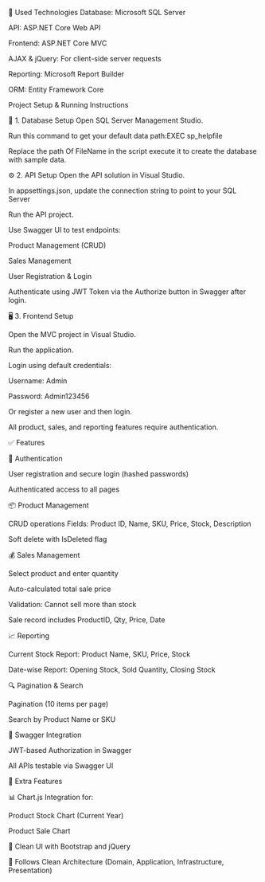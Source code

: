 🚀 Used Technologies
Database: Microsoft SQL Server

API: ASP.NET Core Web API

Frontend: ASP.NET Core MVC

AJAX & jQuery: For client-side server requests

Reporting: Microsoft Report Builder

ORM: Entity Framework Core

Project Setup & Running Instructions

📌 1. Database Setup
Open SQL Server Management Studio.

Run this command to get your default data path:EXEC sp_helpfile

Replace the path Of FileName in the script execute it to create the database with sample data.

⚙️ 2. API Setup
Open the API solution in Visual Studio.

In appsettings.json, update the connection string to point to your SQL Server

Run the API project.

Use Swagger UI to test endpoints:

Product Management (CRUD)

Sales Management

User Registration & Login

Authenticate using JWT Token via the Authorize button in Swagger after login.


🖥️ 3. Frontend Setup

Open the MVC project in Visual Studio.

Run the application.

Login using default credentials:

Username: Admin

Password: Admin123456

Or register a new user and then login.

All product, sales, and reporting features require authentication.

✅ Features

🔐 Authentication

User registration and secure login (hashed passwords)

Authenticated access to all pages

📦 Product Management

CRUD operations
Fields: Product ID, Name, SKU, Price, Stock, Description

Soft delete with IsDeleted flag

💰 Sales Management

Select product and enter quantity

Auto-calculated total sale price

Validation: Cannot sell more than stock

Sale record includes ProductID, Qty, Price, Date

📈 Reporting

Current Stock Report: Product Name, SKU, Price, Stock

Date-wise Report: Opening Stock, Sold Quantity, Closing Stock

🔍 Pagination & Search

Pagination (10 items per page)

Search by Product Name or SKU

🔧 Swagger Integration

JWT-based Authorization in Swagger

All APIs testable via Swagger UI

🌟 Extra Features

📊 Chart.js Integration for:

Product Stock Chart (Current Year)

Product Sale Chart

🧹 Clean UI with Bootstrap and jQuery

🧱 Follows Clean Architecture (Domain, Application, Infrastructure, Presentation)
